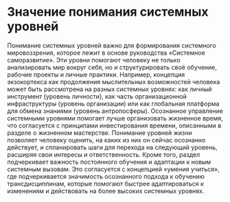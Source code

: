 # Значение понимания системных уровней

Понимание системных уровней важно для формирования системного мировоззрения, которое лежит в основе руководства «Системное саморазвитие». Эти уровни помогают человеку не только анализировать мир вокруг себя, но и структурировать своё обучение, рабочие проекты и личные практики. Например, концепция экзокортекса как продолжения мыслительных возможностей человека может быть рассмотрена на разных системных уровнях: как личный инструмент (уровень личности), как часть организационной инфраструктуры (уровень организации) или как глобальная платформа для обмена знаниями (уровень антропосферы).
Осознанное управление системными уровнями помогает лучше организовать жизненное время, что согласуется с принципами инвестирования времени, описанными в разделе о жизненном мастерстве. Понимание уровней жизни позволяет человеку оценить, на каких из них он сейчас осознанно действует, и спланировать шаги для перехода на следующий уровень, расширяя свои интересы и ответственность.
Кроме того, раздел подчеркивает важность постоянного обучения и адаптации к новым системным вызовам. Это согласуется с концепцией «умения учиться», где подчеркивается значимость осознанного подхода к обучению трансдисциплинам, которые помогают быстрее адаптироваться к изменениям и действовать на более высоких системных уровнях.

